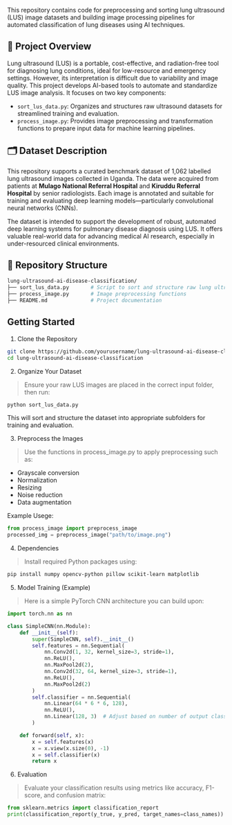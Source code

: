 This repository contains code for preprocessing and sorting lung ultrasound (LUS) image datasets and building image processing pipelines for automated classification of lung diseases using AI techniques.

## 🧠 Project Overview

Lung ultrasound (LUS) is a portable, cost-effective, and radiation-free tool for diagnosing lung conditions, ideal for low-resource and emergency settings. However, its interpretation is difficult due to variability and image quality. This project develops AI-based tools to automate and standardize LUS image analysis. It focuses on two key components:

- `sort_lus_data.py`: Organizes and structures raw ultrasound datasets for streamlined training and evaluation.
- `process_image.py`: Provides image preprocessing and transformation functions to prepare input data for machine learning pipelines.

## 🗂️ Dataset Description

This repository supports a curated benchmark dataset of 1,062 labelled lung ultrasound images collected in Uganda. The data were acquired from patients at **Mulago National Referral Hospital** and **Kiruddu Referral Hospital** by senior radiologists. Each image is annotated and suitable for training and evaluating deep learning models—particularly convolutional neural networks (CNNs).

The dataset is intended to support the development of robust, automated deep learning systems for pulmonary disease diagnosis using LUS. It offers valuable real-world data for advancing medical AI research, especially in under-resourced clinical environments.

## 📁 Repository Structure

```bash
lung-ultrasound-ai-disease-classification/
├── sort_lus_data.py       # Script to sort and structure raw lung ultrasound image data
├── process_image.py       # Image preprocessing functions
├── README.md              # Project documentation
```

## Getting Started
1. Clone the Repository
```bash
git clone https://github.com/yourusername/lung-ultrasound-ai-disease-classification.git
cd lung-ultrasound-ai-disease-classification
```

2. Organize Your Dataset
  > Ensure your raw LUS images are placed in the correct input folder, then run:

```bash
python sort_lus_data.py
```
This will sort and structure the dataset into appropriate subfolders for training and evaluation.

3. Preprocess the Images
> Use the functions in process_image.py to apply preprocessing such as:

- Grayscale conversion
- Normalization
- Resizing
- Noise reduction
- Data augmentation

Example Usege:

```python
from process_image import preprocess_image
processed_img = preprocess_image("path/to/image.png")
```

4. Dependencies
> Install required Python packages using:
```bash
pip install numpy opencv-python pillow scikit-learn matplotlib
```

5. Model Training (Example)
> Here is a simple PyTorch CNN architecture you can build upon:
```python
import torch.nn as nn

class SimpleCNN(nn.Module):
    def __init__(self):
        super(SimpleCNN, self).__init__()
        self.features = nn.Sequential(
            nn.Conv2d(1, 32, kernel_size=3, stride=1),
            nn.ReLU(),
            nn.MaxPool2d(2),
            nn.Conv2d(32, 64, kernel_size=3, stride=1),
            nn.ReLU(),
            nn.MaxPool2d(2)
        )
        self.classifier = nn.Sequential(
            nn.Linear(64 * 6 * 6, 128),
            nn.ReLU(),
            nn.Linear(128, 3)  # Adjust based on number of output classes
        )

    def forward(self, x):
        x = self.features(x)
        x = x.view(x.size(0), -1)
        x = self.classifier(x)
        return x
```
6. Evaluation
> Evaluate your classification results using metrics like accuracy, F1-score, and confusion matrix:
```python
from sklearn.metrics import classification_report
print(classification_report(y_true, y_pred, target_names=class_names))
```




